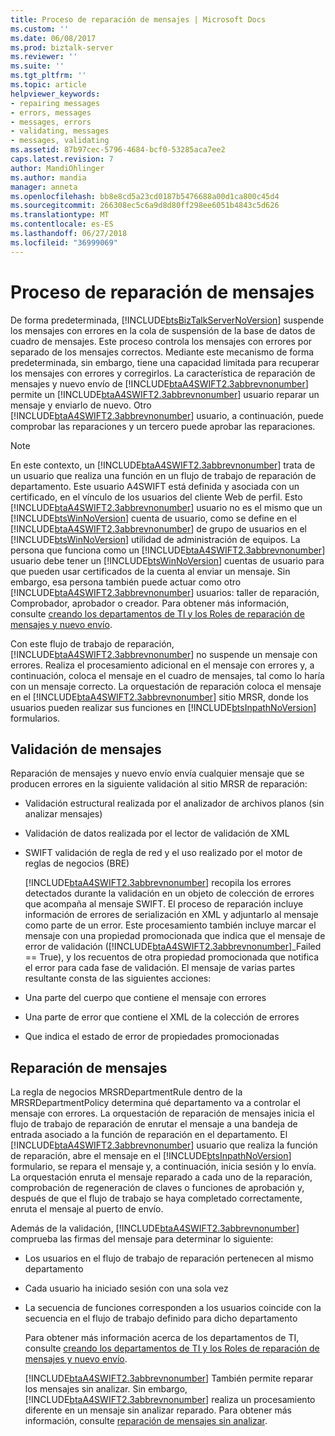 ```yaml
---
title: Proceso de reparación de mensajes | Microsoft Docs
ms.custom: ''
ms.date: 06/08/2017
ms.prod: biztalk-server
ms.reviewer: ''
ms.suite: ''
ms.tgt_pltfrm: ''
ms.topic: article
helpviewer_keywords:
- repairing messages
- errors, messages
- messages, errors
- validating, messages
- messages, validating
ms.assetid: 87b97cec-5796-4684-bcf0-53285aca7ee2
caps.latest.revision: 7
author: MandiOhlinger
ms.author: mandia
manager: anneta
ms.openlocfilehash: bb8e8cd5a23cd0187b5476688a00d1ca800c45d4
ms.sourcegitcommit: 266308ec5c6a9d8d80ff298ee6051b4843c5d626
ms.translationtype: MT
ms.contentlocale: es-ES
ms.lasthandoff: 06/27/2018
ms.locfileid: "36999069"
---
```

# <a name="message-repair-process"></a>Proceso de reparación de mensajes
De forma predeterminada, [!INCLUDE[btsBizTalkServerNoVersion](../../includes/btsbiztalkservernoversion-md.md)] suspende los mensajes con errores en la cola de suspensión de la base de datos de cuadro de mensajes. Este proceso controla los mensajes con errores por separado de los mensajes correctos. Mediante este mecanismo de forma predeterminada, sin embargo, tiene una capacidad limitada para recuperar los mensajes con errores y corregirlos. La característica de reparación de mensajes y nuevo envío de [!INCLUDE[btaA4SWIFT2.3abbrevnonumber](../../includes/btaa4swift2-3abbrevnonumber-md.md)] permite un [!INCLUDE[btaA4SWIFT2.3abbrevnonumber](../../includes/btaa4swift2-3abbrevnonumber-md.md)] usuario reparar un mensaje y enviarlo de nuevo. Otro [!INCLUDE[btaA4SWIFT2.3abbrevnonumber](../../includes/btaa4swift2-3abbrevnonumber-md.md)] usuario, a continuación, puede comprobar las reparaciones y un tercero puede aprobar las reparaciones.  
  
> [!NOTE]
>  En este contexto, un [!INCLUDE[btaA4SWIFT2.3abbrevnonumber](../../includes/btaa4swift2-3abbrevnonumber-md.md)] trata de un usuario que realiza una función en un flujo de trabajo de reparación de departamento. Este usuario A4SWIFT está definida y asociada con un certificado, en el vínculo de los usuarios del cliente Web de perfil. Esto [!INCLUDE[btaA4SWIFT2.3abbrevnonumber](../../includes/btaa4swift2-3abbrevnonumber-md.md)] usuario no es el mismo que un [!INCLUDE[btsWinNoVersion](../../includes/btswinnoversion-md.md)] cuenta de usuario, como se define en el [!INCLUDE[btaA4SWIFT2.3abbrevnonumber](../../includes/btaa4swift2-3abbrevnonumber-md.md)] de grupo de usuarios en el [!INCLUDE[btsWinNoVersion](../../includes/btswinnoversion-md.md)] utilidad de administración de equipos. La persona que funciona como un [!INCLUDE[btaA4SWIFT2.3abbrevnonumber](../../includes/btaa4swift2-3abbrevnonumber-md.md)] usuario debe tener un [!INCLUDE[btsWinNoVersion](../../includes/btswinnoversion-md.md)] cuentas de usuario para que pueden usar certificados de la cuenta al enviar un mensaje. Sin embargo, esa persona también puede actuar como otro [!INCLUDE[btaA4SWIFT2.3abbrevnonumber](../../includes/btaa4swift2-3abbrevnonumber-md.md)] usuarios: taller de reparación, Comprobador, aprobador o creador. Para obtener más información, consulte [creando los departamentos de TI y los Roles de reparación de mensajes y nuevo envío](../../adapters-and-accelerators/accelerator-swift/creating-departments-and-roles-for-message-repair-and-new-submission.md).  
  
 Con este flujo de trabajo de reparación, [!INCLUDE[btaA4SWIFT2.3abbrevnonumber](../../includes/btaa4swift2-3abbrevnonumber-md.md)] no suspende un mensaje con errores. Realiza el procesamiento adicional en el mensaje con errores y, a continuación, coloca el mensaje en el cuadro de mensajes, tal como lo haría con un mensaje correcto. La orquestación de reparación coloca el mensaje en el [!INCLUDE[btaA4SWIFT2.3abbrevnonumber](../../includes/btaa4swift2-3abbrevnonumber-md.md)] sitio MRSR, donde los usuarios pueden realizar sus funciones en [!INCLUDE[btsInpathNoVersion](../../includes/btsinpathnoversion-md.md)] formularios.  
  
## <a name="message-validation"></a>Validación de mensajes  
 Reparación de mensajes y nuevo envío envía cualquier mensaje que se producen errores en la siguiente validación al sitio MRSR de reparación:  
  
- Validación estructural realizada por el analizador de archivos planos (sin analizar mensajes)  
  
- Validación de datos realizada por el lector de validación de XML  
  
- SWIFT validación de regla de red y el uso realizado por el motor de reglas de negocios (BRE)  
  
  [!INCLUDE[btaA4SWIFT2.3abbrevnonumber](../../includes/btaa4swift2-3abbrevnonumber-md.md)] recopila los errores detectados durante la validación en un objeto de colección de errores que acompaña al mensaje SWIFT. El proceso de reparación incluye información de errores de serialización en XML y adjuntarlo al mensaje como parte de un error. Este procesamiento también incluye marcar el mensaje con una propiedad promocionada que indica que el mensaje de error de validación ([!INCLUDE[btaA4SWIFT2.3abbrevnonumber](../../includes/btaa4swift2-3abbrevnonumber-md.md)]_Failed == True), y los recuentos de otra propiedad promocionada que notifica el error para cada fase de validación. El mensaje de varias partes resultante consta de las siguientes acciones:  
  
- Una parte del cuerpo que contiene el mensaje con errores  
  
- Una parte de error que contiene el XML de la colección de errores  
  
- Que indica el estado de error de propiedades promocionadas  
  
## <a name="message-repair"></a>Reparación de mensajes  
 La regla de negocios MRSRDepartmentRule dentro de la MRSRDepartmentPolicy determina qué departamento va a controlar el mensaje con errores. La orquestación de reparación de mensajes inicia el flujo de trabajo de reparación de enrutar el mensaje a una bandeja de entrada asociado a la función de reparación en el departamento. El [!INCLUDE[btaA4SWIFT2.3abbrevnonumber](../../includes/btaa4swift2-3abbrevnonumber-md.md)] usuario que realiza la función de reparación, abre el mensaje en el [!INCLUDE[btsInpathNoVersion](../../includes/btsinpathnoversion-md.md)] formulario, se repara el mensaje y, a continuación, inicia sesión y lo envía. La orquestación enruta el mensaje reparado a cada uno de la reparación, comprobación de regeneración de claves o funciones de aprobación y, después de que el flujo de trabajo se haya completado correctamente, enruta el mensaje al puerto de envío.  
  
 Además de la validación, [!INCLUDE[btaA4SWIFT2.3abbrevnonumber](../../includes/btaa4swift2-3abbrevnonumber-md.md)] comprueba las firmas del mensaje para determinar lo siguiente:  
  
- Los usuarios en el flujo de trabajo de reparación pertenecen al mismo departamento  
  
- Cada usuario ha iniciado sesión con una sola vez  
  
- La secuencia de funciones corresponden a los usuarios coincide con la secuencia en el flujo de trabajo definido para dicho departamento  
  
  Para obtener más información acerca de los departamentos de TI, consulte [creando los departamentos de TI y los Roles de reparación de mensajes y nuevo envío](../../adapters-and-accelerators/accelerator-swift/creating-departments-and-roles-for-message-repair-and-new-submission.md).  
  
  [!INCLUDE[btaA4SWIFT2.3abbrevnonumber](../../includes/btaa4swift2-3abbrevnonumber-md.md)] También permite reparar los mensajes sin analizar. Sin embargo, [!INCLUDE[btaA4SWIFT2.3abbrevnonumber](../../includes/btaa4swift2-3abbrevnonumber-md.md)] realiza un procesamiento diferente en un mensaje sin analizar reparado. Para obtener más información, consulte [reparación de mensajes sin analizar](../../adapters-and-accelerators/accelerator-swift/repairing-unparsed-messages.md).